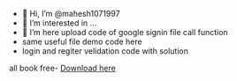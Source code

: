 - 👋 Hi, I’m @mahesh1071997
- 👀 I’m interested in ...
- 🌱 I’m here upload code of  google signin file call function
- same useful file demo code here
- login and regiter velidation code with solution

all book free- <a href="https://goalkicker.com/">Download here</a>  

<!---
mahesh1071997/mahesh1071997 is a ✨ special ✨ repository because its `README.md` (this file) appears on your GitHub profile.
You can click the Preview link to take a look at your changes.
--->
